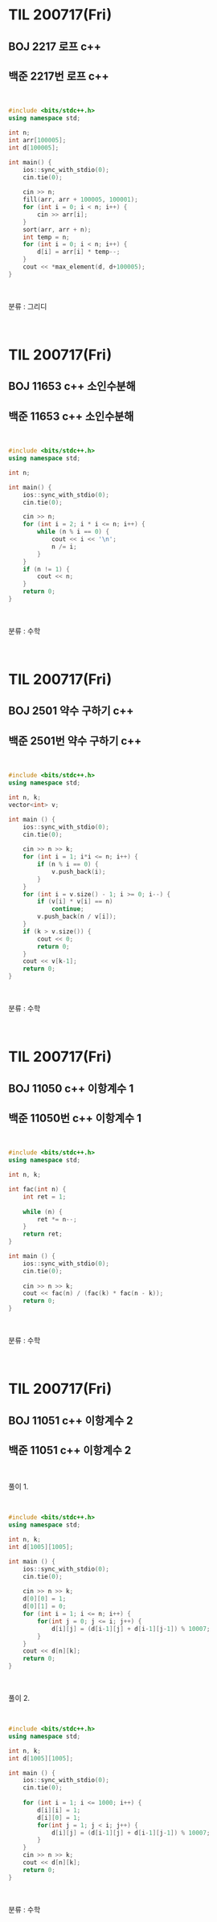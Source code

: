 # TIL 200717(Fri)

## BOJ 2217 로프 c++

## 백준 2217번 로프 c++

<br>

```c++
#include <bits/stdc++.h>
using namespace std;

int n;
int arr[100005];
int d[100005];

int main() {
    ios::sync_with_stdio(0);
    cin.tie(0);
    
    cin >> n;
    fill(arr, arr + 100005, 100001);
    for (int i = 0; i < n; i++) {
        cin >> arr[i];
    }
    sort(arr, arr + n);
    int temp = n;
    for (int i = 0; i < n; i++) {
        d[i] = arr[i] * temp--;
    }
    cout << *max_element(d, d+100005);
}
```

<br>

분류 : 그리디

<br>



# TIL 200717(Fri)

## BOJ 11653 c++ 소인수분해

## 백준 11653 c++ 소인수분해

<br>

```c++
#include <bits/stdc++.h>
using namespace std;

int n;

int main() {
    ios::sync_with_stdio(0);
    cin.tie(0);

    cin >> n;
    for (int i = 2; i * i <= n; i++) {
        while (n % i == 0) {
            cout << i << '\n';
            n /= i;
        }
    }
    if (n != 1) {
        cout << n;
    }
    return 0;
}
```

<br>

분류 : 수학

<br>

# TIL 200717(Fri)

## BOJ 2501 약수 구하기 c++

## 백준 2501번 약수 구하기 c++

<br>

```c++
#include <bits/stdc++.h>
using namespace std;

int n, k;
vector<int> v;

int main () {
    ios::sync_with_stdio(0);
    cin.tie(0);
    
    cin >> n >> k;
    for (int i = 1; i*i <= n; i++) {
        if (n % i == 0) {
            v.push_back(i);
        }
    }
    for (int i = v.size() - 1; i >= 0; i--) {
        if (v[i] * v[i] == n)
            continue;
        v.push_back(n / v[i]);
    }
    if (k > v.size()) {
        cout << 0;
        return 0;
    }
    cout << v[k-1];
    return 0;
}
```

<br>

분류 : 수학

<br>

# TIL 200717(Fri)

## BOJ 11050 c++ 이항계수 1

## 백준 11050번 c++ 이항계수 1

<br>

```c++
#include <bits/stdc++.h>
using namespace std;

int n, k;

int fac(int n) {
    int ret = 1;
    
    while (n) {
        ret *= n--;
    }
    return ret;
}

int main () {
    ios::sync_with_stdio(0);
    cin.tie(0);
    
    cin >> n >> k;
    cout << fac(n) / (fac(k) * fac(n - k));
    return 0;
}
```

<br>

분류 :  수학

<br>

# TIL 200717(Fri)

## BOJ 11051 c++ 이항계수 2

## 백준 11051 c++ 이항계수 2

<br>

풀이 1.

<br>

```c++
#include <bits/stdc++.h>
using namespace std;

int n, k;
int d[1005][1005];

int main () {
    ios::sync_with_stdio(0);
    cin.tie(0);
    
    cin >> n >> k;
    d[0][0] = 1;
    d[0][1] = 0;
    for (int i = 1; i <= n; i++) {
        for(int j = 0; j <= i; j++) {
            d[i][j] = (d[i-1][j] + d[i-1][j-1]) % 10007;
        }
    }
    cout << d[n][k];
    return 0;
}
```

<br>

풀이 2.

<br>

```c++
#include <bits/stdc++.h>
using namespace std;

int n, k;
int d[1005][1005];

int main () {
    ios::sync_with_stdio(0);
    cin.tie(0);
    
    for (int i = 1; i <= 1000; i++) {
        d[i][i] = 1;
        d[i][0] = 1;
        for(int j = 1; j < i; j++) {
            d[i][j] = (d[i-1][j] + d[i-1][j-1]) % 10007;
        }
    }
    cin >> n >> k;
    cout << d[n][k];
    return 0;
}
```

<br>

분류 :  수학

<br>









